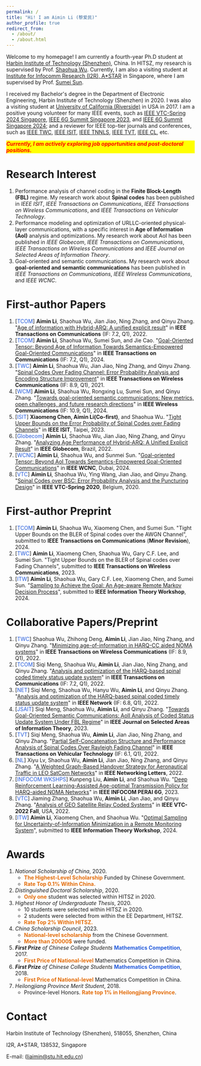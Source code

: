 ```yaml
---
permalink: /
title: "Hi! I am Aimin Li (黎爱民)"
author_profile: true
redirect_from: 
  - /about/
  - /about.html
---
```


Welcome to my homepage! I am currently a fourth-year Ph.D student at [Harbin Institute of Technology (Shenzhen)](https://www.hitsz.edu.cn/index.html), China. In HITSZ, my research is supervised by Prof. [Shaohua Wu](https://faculty.hitsz.edu.cn/wushaohua). Currently, I am also a visiting student at [Institute for Infocomm Research (I2R), A\*STAR](https://www.a-star.edu.sg/i2r) in Singapore, where I am supervised by Prof. [Sumei Sun](https://www.a-star.edu.sg/i2r/about-i2r/i2r-management/sun-sumei). 

I received my Bachelor's degree in the Department of Electronic Engineering, Harbin Institute of Technology (Shenzhen) in 2020. I was also a visiting student at [University of California (Riverside)](https://www.ucr.edu) in USA in 2017. I am a positive young volunteer for many IEEE events, such as [IEEE VTC-Spring 2024 Singapore](https://events.vtsociety.org/vtc2024-spring/), [IEEE 6G Summit Singapore 2023](https://sg6gws2023.ieee-sg6gws.org/), and [IEEE 6G Summit Singapore 2024](https://sg6gws2024.ieee-sg6gws.org/); and a reviewer for IEEE top-tier journals and conferences, such as [IEEE TWC](https://ieeexplore.ieee.org/xpl/RecentIssue.jsp?punumber=7693), [IEEE ISIT](https://ieeexplore.ieee.org/xpl/conhome/1000369/all-proceedings), [IEEE TNNLS](https://ieeexplore.ieee.org/xpl/RecentIssue.jsp?punumber=5962385), [IEEE TVT](https://ieeexplore.ieee.org/xpl/RecentIssue.jsp?punumber=25), [IEEE CL](https://ieeexplore.ieee.org/xpl/RecentIssue.jsp?punumber=4234), etc.

<p style="background-color: yellow; color: red; font-style: italic; font-weight: bold;">
Currently, I am actively exploring job opportunities and post-doctoral positions.
</p>


Research Interest
======
1. Performance analysis of channel coding in the **Finite Block-Length (FBL)** regime. My research work about **Spinal codes** has been published in *IEEE ISIT*, *IEEE Transactions on Communications*, *IEEE Transactions on Wireless Communications*, and *IEEE Transactions on Vehicular Technology*.
2. Performance modeling and optimization of URLLC-oriented physical-layer communications, with a specific interest in **Age of Information (AoI)** analysis and optimizations. My research work about AoI has been published in *IEEE Globecom*, *IEEE Transactions on Communications*, *IEEE Transactions on Wireless Communications* and *IEEE Journal on Selected Areas of Information Theory*.
3. Goal-oriented and semantic communications. My research work about **goal-oriented and semantic communications** has been published in *IEEE Transactions on Communications*, *IEEE Wireless Communications*, and *IEEE WCNC*.

First-author Papers
=====
1. [<font color="#245bdb">TCOM</font>] **Aimin Li**, Shaohua Wu, Jian Jiao, Ning Zhang, and Qinyu Zhang. "[Age of information with Hybrid-ARQ: A unified explicit result](https://ieeexplore.ieee.org/abstract/document/9931172/)" in **IEEE Transactions on Communications** (IF: 7.2, Q1), 2022.
2. [<font color="#245bdb">TCOM</font>] **Aimin Li**, Shaohua Wu, Sumei Sun, and Jie Cao. "[Goal-Oriented Tensor: Beyond Age of Information Towards Semantics-Empowered Goal-Oriented Communications](https://ieeexplore.ieee.org/abstract/document/10562359)" in **IEEE Transactions on Communications** (IF: 7.2, Q1), 2024.
3. [<font color="#245bdb">TWC</font>] **Aimin Li**, Shaohua Wu, Jian Jiao, Ning Zhang, and Qinyu Zhang. "[Spinal Codes Over Fading Channel: Error Probability Analysis and Encoding Structure Improvement](https://ieeexplore.ieee.org/abstract/document/9468924)" in **IEEE Transactions on Wireless Communications** (IF: 8.9, Q1), 2021.
4. [<font color="#245bdb">WCM</font>] **Aimin Li**, Shaohua Wu, Rongxing Lu, Sumei Sun, and Qinyu Zhang. "[Towards goal-oriented semantic communications: New metrics, open challenges, and future research directions](https://ieeexplore.ieee.org/abstract/document/9468924)" in **IEEE Wireless Communications** (IF: 10.9, Q1), 2024.
5. [<font color="#245bdb">ISIT</font>] **Xiaomeng Chen, Aimin Li(Co-first)**, and Shaohua Wu. "[Tight Upper Bounds on the Error Probability of Spinal Codes over Fading Channels](https://ieeexplore.ieee.org/abstract/document/10206448)" in **IEEE ISIT**, Taipei, 2023.
6. [<font color="#245bdb">Globecom</font>] **Aimin Li**, Shaohua Wu, Jian Jiao, Ning Zhang, and Qinyu Zhang. "[Analyzing Age Performance of Hybrid-ARQ: A Unified Explicit Result](https://ieeexplore.ieee.org/abstract/document/10001126)" in **IEEE Globecom**, Brazil, 2022.
7. [<font color="#245bdb">WCNC</font>] **Aimin Li**, Shaohua Wu, and Sunmei Sun. "[Goal-oriented Tensor: Beyond AoI Towards Semantics-Empowered Goal-Oriented Communications](https://arxiv.org/pdf/2305.04083)" in **IEEE WCNC**, Dubai, 2024.
8. [<font color="#245bdb">VTC</font>] **Aimin Li**, Shaohua Wu, Ying Wang, Jian Jiao, and Qinyu Zhang. "[Spinal Codes over BSC: Error Probability Analysis and the Puncturing Design](https://ieeexplore.ieee.org/abstract/document/9128415)" in **IEEE VTC-Spring 2020**, Belgium, 2020.

First-author Preprint
=====
1. [<font color="#245bdb">TCOM</font>] **Aimin Li**, Shaohua Wu, Xiaomeng Chen, and Sumei Sun. "Tight Upper Bounds on the BLER of Spinal codes over the AWGN Channel", submitted to **IEEE Transactions on Communications** (**Minor Revision**), 2024.
2. [<font color="#245bdb">TWC</font>] **Aimin Li**, Xiaomeng Chen, Shaohua Wu, Gary C.F. Lee, and Sumei Sun. "Tight Upper Bounds on the BLER of Spinal codes over Fading Channels", submitted to **IEEE Transactions on Wireless Communications**, 2023.
3. [<font color="#245bdb">ITW</font>] **Aimin Li**, Shaohua Wu, Gary C.F. Lee,  Xiaomeng Chen, and Sumei Sun. "[Sampling to Achieve the Goal: An Age-aware Remote Markov Decision Process](https://arxiv.org/pdf/2405.02042)", submitted to **IEEE Information Theory Workshop**, 2024.

Collaborative Papers/Preprint
=====
1. [<font color="#245bdb">TWC</font>] Shaohua Wu, Zhihong Deng, **Aimin Li**, Jian Jiao, Ning Zhang, and Qinyu Zhang. "[Minimizing age-of-information in HARQ-CC aided NOMA systems](https://ieeexplore.ieee.org/abstract/document/9875026)" in **IEEE Transactions on Wireless Communications** (IF: 8.9, Q1), 2022.
2. [<font color="#245bdb">TCOM</font>] Siqi Meng, Shaohua Wu, **Aimin Li**, Jian Jiao, Ning Zhang, and Qinyu Zhang. "[Analysis and optimization of the HARQ-based spinal coded timely status update system](https://ieeexplore.ieee.org/abstract/document/9854876)"  in **IEEE Transactions on Communications** (IF: 7.2, Q1), 2022.
3. [<font color="#245bdb">NET</font>] Siqi Meng, Shaohua Wu, Hanyu Wu, **Aimin Li**, and Qinyu Zhang. "[Analysis and optimization of the HARQ-based spinal coded timely status update system](https://ieeexplore.ieee.org/abstract/document/9854876)"  in **IEEE Network** (IF: 6.8, Q1), 2022.
4. [<font color="#245bdb">JSAIT</font>] Siqi Meng, Shaohua Wu, **Aimin Li**, and Qinyu Zhang. "[Towards Goal-Oriented Semantic Communications: AoII Analysis of Coded Status Update System Under FBL Regime](https://ieeexplore.ieee.org/abstract/document/9854876)"  in **IEEE Journal on Selected Areas of Information Theory**, 2023.
5. [<font color="#245bdb">TVT</font>] Siqi Meng, Shaohua Wu, **Aimin Li**, Jian Jiao, Ning Zhang, and Qinyu Zhang. "[Partial Self-Concatenation Structure and Performance Analysis of Spinal Codes Over Rayleigh Fading Channel](https://ieeexplore.ieee.org/abstract/document/9741327)" in **IEEE Transactions on Vehicular Technology** (IF: 6.1, Q1), 2022.
6. [<font color="#245bdb">NL</font>] Xiyu Lv, Shaohua Wu, **Aimin Li**, Jian Jiao, Ning Zhang, and Qinyu Zhang. "[A Weighted Graph-Based Handover Strategy for Aeronautical Traffic in LEO SatCom Networks](https://ieeexplore.ieee.org/document/9787786)" in **IEEE Networking Letters**, 2022.
7. [<font color="#245bdb">INFOCOM WKSHPS</font>] Kunpeng Liu, **Aimin Li**, and Shaohua Wu. "[Deep Reinforcement Learning-Assisted Age-optimal Transmission Policy for HARQ-aided NOMA Networks](https://ieeexplore.ieee.org/abstract/document/10225923)" in **IEEE INFOCOM PERAI 6G**, 2023.
8. [<font color="#245bdb">VTC</font>] Jiaming Zhang, Shaohua Wu, **Aimin Li**, Jian Jiao, and Qinyu Zhang. "[Analysis of GEO Satellite Relay Coded Systems](https://ieeexplore.ieee.org/abstract/document/10012755)" in **IEEE VTC-2022 Fall**, USA, 2022.
9. [<font color="#245bdb">ITW</font>] **Aimin Li**, Xiaomeng Chen, and Shaohua Wu. "[Optimal Sampling for Uncertainty-of-Information Minimization in a Remote Monitoring System](https://arxiv.org/pdf/2405.02924)", submitted to **IEEE Information Theory Workshop**, 2024.

Awards
=====
1. *National Scholarship of China*, 2020.
   - **<font color="#e36c09">The Highest-Level Scholarship</font>** Funded by Chinese Government.
   - **<font color="#e36c09">Rate Top 0.1% Within China.</font>**
2. *Distinguished Doctoral Scholarship*, 2020.
   - **<font color="#e36c09">Only one</font>** student was selected within HITSZ in 2020.
3. *Highest Honor of Undergraduate Thesis*, 2020.
   - 10 students were selected within HITSZ in 2020.
   - 2 students were selected from within the EE Department, HITSZ.
   - **<font color="#e36c09">Rate Top 2% Within HITSZ.</font>**
4. *China Scholarship Council*, 2023.
   - **<font color="#e36c09">National-level scholarship</font>** from the Chinese Government.
   - **<font color="#e36c09">More than 20000$</font>** were funded.
5. ***First Prize** of Chinese College Students* **<font color="#245bdb">Mathematics Competition</font>**, 2017.
   - **<font color="#e36c09">First Price of National-level</font>** Mathematics Competition in China.
6. ***First Prize** of Chinese College Students* **<font color="#245bdb">Mathematics Competition</font>**, 2018.
   - **<font color="#e36c09">First Price of National-level</font>** Mathematics Competition in China.
7. *Heilongjiang Province Merit Student*, 2018.
   - Province-level Honors. **<font color="#e36c09">Rate top 1% in Heilongjiang Province</font>**.
   
Contact
======
Harbin Institute of Technology (Shenzhen), 518055, Shenzhen, China

I2R, A*STAR, 138532, Singapore

E-mail: ([liaimin@stu.hit.edu.cn](mailto:liaimin@stu.hit.edu.cn))




